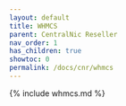 ```yaml
---
layout: default
title: WHMCS
parent: CentralNic Reseller
nav_order: 1
has_children: true
showtoc: 0
permalink: /docs/cnr/whmcs
---
```


{% include whmcs.md %}
